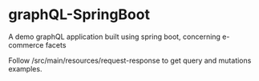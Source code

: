 # graphQL-SpringBoot
A demo graphQL application built using spring boot, concerning e-commerce facets 

Follow /src/main/resources/request-response to get query and mutations examples.
